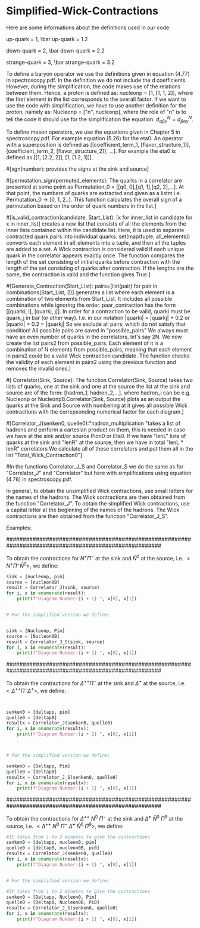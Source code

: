 # Simplified-Wick-Contractions

Here are some informations about the definitions used in our code:

up-quark =  1, \bar up-quark = 1.2

down-quark =  2, \bar down-quark = 2.2

strange-quark =  3, \bar strange-quark = 3.2

To define a baryon operator we use the definitions given in equation (4.77) in spectroscopy.pdf. In the definition we do not include the d coefficients. However, during the simplification, the code makes use of the relations between them. Hence, a proton is defined as: nucleonp = [1, [1, 1, 2]], where the first element in the list corresponds to the overall factor. If we want to use the code with simplification, we have to use another definition for the proton, namely as: Nucleonp = ["n", nucleonp], where the role of "n" is to tell the code it should use for the simplification the equation: $d_{\alpha \beta \gamma}^N = d_{\beta \alpha \gamma}^N$.

To define meson operators, we use the equations given in Chapter 5 in spectroscopy.pdf. For example equation (5.26) for the eta0. An operator with a superposition is defined as [[coefficient_term_1, [flavor_structure_1]], [coefficient_term_2, [flavor_structure_2]], ...]. For example the eta0 is defined as [[1, [2.2, 2]], [1, [1.2, 1]]].



#[sgn(number): provides the signs at the sink and source]


#[permutation_sign(permuted_elements): The quarks in a correlator are presented at some point as Permutation_0 = [[q0, 0],[q1, 1],[q2, 2],...]. At that point, the numbers of quarks are extracted and given as a listm i.e. Permutation_0 -> [0, 1, 2..]. This function calculates the overall sign of a permutation based on the order of quark numbers in the list.]

#[is_valid_contraction(candidate, Start_List): [x for inner_list in candidate for x in inner_list] creates a new list that consists of all the elements from the inner lists contained within the candidate list. Here, it is used to separate contracted quark pairs into individual quarks. set(map(tuple, all_elements)) converts each element in all_elements into a tuple, and then all the tuples are added to a set. A Wick contraction is considered valid if each unique quark in the correlator appears exactly once. The function compares the length of the set consisting of initial quarks before contraction with the length of the set consisting of quarks after contraction. If the lengths are the same, the contraction is valid and the function gives True.]


#[Generate_Contraction(Start_List): pairs=[list(pair) for pair in combinations(Start_List, 2)] generates a list where each element is a combination of two elements from Start_List. It includes all possible combinations while ignoring the order. paar_contraction has the form [[quarki, i], [quarkj, j]]. In order for a contraction to be valid, quarki must be quark_j in bar (or other way). I.e. in our notation |quarki| = |quarkj| + 0.2 or  |quarki| + 0.2 = |quarkj| So we exclude all pairs, which do not satisfy that condition! All possible pairs are saved in "possible_pairs" We always must have an even number of quarks in the correlators, let's say 2N. We now create the list pairs2 from possible_pairs. Each element of it is a combination of N elements from possible_pairs, meaning that each element in pairs2 could be a valid Wick contraction candidate. The function checks the validity of each element in pairs2 using the previous function and removes the invalid ones.]





#[ Correlator(Sink, Source): The function Correlator(Sink, Source) takes two lists of quarks, one at the sink and one at the source the list at the sink and source are of the form:  [hadron_1, hadron_2,...]. where hadron_i can be e.g. Nucleonp or NucleonpB.Correlator(Sink, Source) plots as an output the quarks at the Sink and Source with numbering at it gives all possible Wick contractions with the correpsonding numerical factor for each diagram.]


#[Correlator_J(senken0, quelle0):"hadron_multiplication "takes a list of hadrons and perform a cartesian product on them, this is needed in case we have at the sink and/or source Pion0 or Eta0. If we have "lenL" lists of quarks at the sink and "lenR" at the source, then we have in total "lenL * lenR" correlators We calculate all of these correlators and put them all in the list "Total_Wick_Contraction0"]



#In the functions Correlator_J_S and Correlator_S we do the same as for "Correlator_J" and "Correlator" but here with simplifications using equation (4.78) in spectroscopy.pdf.



In general, to obtain the unsimplified Wick contractions, use small letters for the names of the hadrons. The Wick contractions are then obtained from the function "Correlator_J". To obtain the simplified Wick contractions, use a capital letter at the beginning of the names of the hadrons. The Wick contractions are then obtained from the function "Correlator_J_S". 


Examples:

#######################################################################################################


To obtain the contractions for $N^+ \Pi^-$ at the sink and $\bar N^0$ at the source, i.e. $< N^+ \Pi^- \bar N^0>$, we define:



```python
sink = [nucleonp, pim] 
source = [nucleon0B] 
result = Correlator_J(sink, source)
for i, x in enumerate(result):
    print(f"Diagram Number:{i + 1} ", x[0], x[1])


# For the simplified version we define:


sink = [Nucleonp, Pim] 
source = [Nucleon0B] 
result = Correlator_J_S(sink, source)
for i, x in enumerate(result):
    print(f"Diagram Number:{i + 1} ", x[0], x[1])


```
#######################################################################################################


To obtain the contractions for $\Delta^{++} \Pi^-$ at the sink and $\bar\Delta^+$ at the source, i.e. $<\Delta^{++} \Pi^- \bar\Delta^+>$, we define:


```python


senken0 = [deltapp, pim]
quelle0 = [deltapB]
resultx = Correlator_J(senken0, quelle0)
for i, x in enumerate(resultx):
    print(f"Diagram Number:{i + 1} ", x[0], x[1])



# For the simplified version we define:

senken0 = [Deltapp, Pim]
quelle0 = [DeltapB]
resultx = Correlator_J_S(senken0, quelle0)
for i, x in enumerate(resultx):
    print(f"Diagram Number:{i + 1} ", x[0], x[1])


```


#######################################################################################################


To obtain the contractions for $\Delta^{++}~N^0~\Pi^-$ at the sink and $\bar\Delta^{+}~\bar N^0~\bar\Pi^0$ at the source, i.e. $<\Delta^{++} ~N^0 ~\Pi^- ~\bar\Delta^{+} ~\bar N^0 ~\bar\Pi^0>$, we define:


```python
#It takes from 1 to 2 minutes to give the contractions
senken0 = [deltapp, nucleon0, pim]
quelle0 = [deltapB, nucleon0B, pi0]
resultx = Correlator_J(senken0, quelle0)
for i, x in enumerate(resultx):
    print(f"Diagram Number:{i + 1} ", x[0], x[1])


# For the simplified version we define:

#It takes from 1 to 2 minutes to give the contractions
senken0 = [Deltapp, Nucleon0, Pim]
quelle0 = [DeltapB, Nucleon0B, Pi0]
resultx = Correlator_J_S(senken0, quelle0)
for i, x in enumerate(resultx):
    print(f"Diagram Number:{i + 1} ", x[0], x[1])

```
